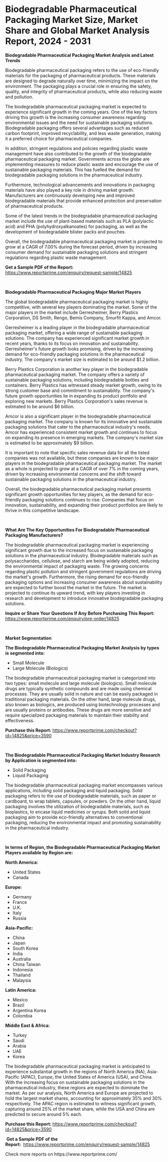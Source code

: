 <p><h1>Biodegradable Pharmaceutical Packaging Market Size, Market Share and Global Market Analysis Report, 2024 - 2031</h1></p><p><strong>Biodegradable Pharmaceutical Packaging Market Analysis and Latest Trends</strong></p>
<p><p>Biodegradable pharmaceutical packaging refers to the use of eco-friendly materials for the packaging of pharmaceutical products. These materials are designed to degrade naturally over time, minimizing the impact on the environment. The packaging plays a crucial role in ensuring the safety, quality, and integrity of pharmaceutical products, while also reducing waste and pollution.</p><p>The biodegradable pharmaceutical packaging market is expected to experience significant growth in the coming years. One of the key factors driving this growth is the increasing consumer awareness regarding environmental issues and the need for sustainable packaging solutions. Biodegradable packaging offers several advantages such as reduced carbon footprint, improved recyclability, and less waste generation, making it a preferred choice for pharmaceutical companies.</p><p>In addition, stringent regulations and policies regarding plastic waste management have also contributed to the growth of the biodegradable pharmaceutical packaging market. Governments across the globe are implementing measures to reduce plastic waste and encourage the use of sustainable packaging materials. This has fuelled the demand for biodegradable packaging solutions in the pharmaceutical industry.</p><p>Furthermore, technological advancements and innovations in packaging materials have also played a key role in driving market growth. Manufacturers are continuously developing new and improved biodegradable materials that provide enhanced protection and preservation of pharmaceutical products.</p><p>Some of the latest trends in the biodegradable pharmaceutical packaging market include the use of plant-based materials such as PLA (polylactic acid) and PHA (polyhydroxyalkanoates) for packaging, as well as the development of biodegradable blister packs and pouches.</p><p>Overall, the biodegradable pharmaceutical packaging market is projected to grow at a CAGR of 7.00% during the forecast period, driven by increasing consumer demand for sustainable packaging solutions and stringent regulations regarding plastic waste management.</p></p>
<p><strong>Get a Sample PDF of the Report:&nbsp;</strong> <a href="https://www.reportprime.com/enquiry/request-sample/14825">https://www.reportprime.com/enquiry/request-sample/14825</a></p>
<p>&nbsp;</p>
<p><strong>Biodegradable Pharmaceutical Packaging Major Market Players</strong></p>
<p><p>The global biodegradable pharmaceutical packaging market is highly competitive, with several key players dominating the market. Some of the major players in the market include Gerresheimer, Berry Plastics Corporation, DS Smith, Rengo, Bemis Company, Smurfit Kappa, and Amcor.</p><p>Gerresheimer is a leading player in the biodegradable pharmaceutical packaging market, offering a wide range of sustainable packaging solutions. The company has experienced significant market growth in recent years, thanks to its focus on innovation and sustainability. Gerresheimer's future growth looks promising, driven by the increasing demand for eco-friendly packaging solutions in the pharmaceutical industry. The company's market size is estimated to be around $1.2 billion.</p><p>Berry Plastics Corporation is another key player in the biodegradable pharmaceutical packaging market. The company offers a variety of sustainable packaging solutions, including biodegradable bottles and containers. Berry Plastics has witnessed steady market growth, owing to its strong customer base and commitment to sustainability. The company's future growth opportunities lie in expanding its product portfolio and exploring new markets. Berry Plastics Corporation's sales revenue is estimated to be around $6 billion.</p><p>Amcor is also a significant player in the biodegradable pharmaceutical packaging market. The company is known for its innovative and sustainable packaging solutions that cater to the pharmaceutical industry's needs. Amcor has experienced consistent market growth and continues to focus on expanding its presence in emerging markets. The company's market size is estimated to be approximately $9 billion.</p><p>It is important to note that specific sales revenue data for all the listed companies was not available, but these companies are known to be major players in the biodegradable pharmaceutical packaging market. The market as a whole is projected to grow at a CAGR of over 7% in the coming years, driven by increasing environmental concerns and the shift toward sustainable packaging solutions in the pharmaceutical industry.</p><p>Overall, the biodegradable pharmaceutical packaging market presents significant growth opportunities for key players, as the demand for eco-friendly packaging solutions continues to rise. Companies that focus on innovation, sustainability, and expanding their product portfolios are likely to thrive in this competitive landscape.</p></p>
<p>&nbsp;</p>
<p><strong>What Are The Key Opportunities For Biodegradable Pharmaceutical Packaging Manufacturers?</strong></p>
<p><p>The biodegradable pharmaceutical packaging market is experiencing significant growth due to the increased focus on sustainable packaging solutions in the pharmaceutical industry. Biodegradable materials such as polysaccharides, cellulose, and starch are being widely adopted, reducing the environmental impact of packaging waste. The growing concerns regarding plastic pollution and stringent government regulations are driving the market's growth. Furthermore, the rising demand for eco-friendly packaging options and increasing consumer awareness about sustainability are expected to further boost the market in the future. The market is projected to continue its upward trend, with key players investing in research and development to introduce innovative biodegradable packaging solutions.</p></p>
<p><strong>Inquire or Share Your Questions If Any Before Purchasing This Report:</strong> <a href="https://www.reportprime.com/enquiry/pre-order/14825">https://www.reportprime.com/enquiry/pre-order/14825</a></p>
<p>&nbsp;</p>
<p><strong>Market Segmentation</strong></p>
<p><strong>The Biodegradable Pharmaceutical Packaging Market Analysis by types is segmented into:</strong></p>
<p><ul><li>Small Molecule</li><li>Large Molecule (Biologics)</li></ul></p>
<p><p>The biodegradable pharmaceutical packaging market is categorized into two types: small molecule and large molecule (biologics). Small molecule drugs are typically synthetic compounds and are made using chemical processes. They are usually solid in nature and can be easily packaged in traditional packaging materials. On the other hand, large molecule drugs, also known as biologics, are produced using biotechnology processes and are usually proteins or antibodies. These drugs are more sensitive and require specialized packaging materials to maintain their stability and effectiveness.</p></p>
<p><strong>Purchase this Report:&nbsp;</strong><a href="https://www.reportprime.com/checkout?id=14825&price=3590">https://www.reportprime.com/checkout?id=14825&price=3590</a></p>
<p>&nbsp;</p>
<p><strong>The Biodegradable Pharmaceutical Packaging Market Industry Research by Application is segmented into:</strong></p>
<p><ul><li>Solid Packaging</li><li>Liquid Packaging</li></ul></p>
<p><p>The biodegradable pharmaceutical packaging market encompasses various applications, including solid packaging and liquid packaging. Solid packaging refers to the use of biodegradable materials, such as paper or cardboard, to wrap tablets, capsules, or powders. On the other hand, liquid packaging involves the utilization of biodegradable materials, such as bioplastics, to encase liquid medicines or syrups. Both solid and liquid packaging aim to provide eco-friendly alternatives to conventional packaging, reducing the environmental impact and promoting sustainability in the pharmaceutical industry.</p></p>
<p>&nbsp;</p>
<p><strong>In terms of Region, the Biodegradable Pharmaceutical Packaging Market Players available by Region are:</strong></p>
<p>
    <p> <strong> North America: </strong>
        <ul>
            <li>United States</li>
            <li>Canada</li>
        </ul>
        </p> 
    <p> <strong> Europe: </strong>
        <ul>
            <li>Germany</li>
            <li>France</li>
            <li>U.K.</li>
            <li>Italy</li>
            <li>Russia</li>
        </ul>
        </p> 
    <p> <strong> Asia-Pacific: </strong>
        <ul>
            <li>China</li>
            <li>Japan</li>
            <li>South Korea</li>
            <li>India</li>
            <li>Australia</li>
            <li>China Taiwan</li>
            <li>Indonesia</li>
            <li>Thailand</li>
            <li>Malaysia</li>
        </ul>
        </p> 
    <p> <strong> Latin America: </strong>
        <ul>
            <li>Mexico</li>
            <li>Brazil</li>
            <li>Argentina Korea</li>
            <li>Colombia</li>
        </ul>
        </p> 
    <p> <strong> Middle East & Africa: </strong>
        <ul>
            <li>Turkey</li>
            <li>Saudi</li>
            <li>Arabia</li>
            <li>UAE</li>
            <li>Korea</li>
        </ul>
    </p>
    </p>
<p><p>The biodegradable pharmaceutical packaging market is anticipated to experience substantial growth in the regions of North America (NA), Asia-Pacific (APAC), Europe, the United States of America (USA), and China. With the increasing focus on sustainable packaging solutions in the pharmaceutical industry, these regions are expected to dominate the market. As per our analysis, North America and Europe are projected to hold the largest market shares, accounting for approximately 35% and 30% respectively. The APAC region is estimated to witness significant growth, capturing around 25% of the market share, while the USA and China are predicted to secure around 5% each.</p></p>
<p><strong>Purchase this Report: </strong><a href="https://www.reportprime.com/checkout?id=14825&price=3590">https://www.reportprime.com/checkout?id=14825&price=3590</a></p>
<p>&nbsp;<strong>Get a Sample PDF of the Report:&nbsp;&nbsp;</strong><a href="https://www.reportprime.com/enquiry/request-sample/14825">https://www.reportprime.com/enquiry/request-sample/14825</a></p>
<p><strong></strong></p>
<p>Check more reports on https://www.reportprime.com/</p>